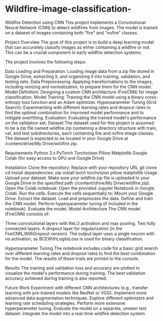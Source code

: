 # Wildfire-image-classification-

Wildfire Detection using CNN
This project implements a Convolutional Neural Network (CNN) to detect wildfires from images. The model is trained on a dataset of images containing both "fire" and "nofire" classes.

Project Overview
The goal of this project is to build a deep learning model that can accurately classify images as either containing a wildfire or not. This can be a crucial component in early wildfire detection systems.

The project involves the following steps:

Data Loading and Preparation: Loading image data from a zip file stored in Google Drive, extracting it, and organizing it into training, validation, and testing sets.
Data Preprocessing: Applying transformations to the images, including resizing and normalization, to prepare them for the CNN model.
Model Definition: Designing a custom CNN architecture (FireCNN) for image classification.
Model Training: Training the CNN model using a binary cross-entropy loss function and an Adam optimizer.
Hyperparameter Tuning (Grid Search): Experimenting with different learning rates and dropout rates to find the optimal combination for improved model performance and to mitigate overfitting.
Evaluation: Evaluating the trained model's performance on the validation set.
Dataset
The dataset used for this project is assumed to be a zip file named wildfire.zip containing a directory structure with train, val, and test subdirectories, each containing fire and nofire image classes. The dataset is expected to be located in your Google Drive at /content/drive/My Drive/wildfire.zip.

Requirements
Python 3.x
PyTorch
Torchvision
Pillow
Matplotlib
Google Colab (for easy access to GPU and Google Drive)

Installation
Clone the repository:
Replace with your repository URL
git clone <your-repository-url>
cd <your-repository-directory>
Install dependencies:
pip install torch torchvision pillow matplotlib
Usage
Upload your dataset: Make sure your wildfire.zip file is uploaded to your Google Drive in the specified path (/content/drive/My Drive/wildfire.zip).
Open the Colab notebook: Open the provided Jupyter Notebook in Google Colab.
Run the cells: Execute the cells sequentially to:
Mount your Google Drive.
Extract the dataset.
Load and preprocess the data.
Define and train the CNN model.
Perform hyperparameter tuning (if included in the notebook).
Evaluate the model.
Model Architecture
The CNN model (FireCNN) consists of:

Three convolutional layers with ReLU activation and max pooling.
Two fully connected layers.
A dropout layer for regularization (in the FireCNN_WithDropout version).
The output layer uses a single neuron with no activation, as BCEWithLogitsLoss is used for binary classification.

Hyperparameter Tuning
The notebook includes code for a basic grid search over different learning rates and dropout rates to find the best combination for the model. The results of these trials are printed to the console.

Results
The training and validation loss and accuracy are plotted to visualize the model's performance during training. The best validation accuracy achieved during training is also reported.

Future Work
Experiment with different CNN architectures (e.g., transfer learning with pre-trained models like ResNet or VGG).
Implement more advanced data augmentation techniques.
Explore different optimizers and learning rate scheduling strategies.
Perform more extensive hyperparameter tuning.
Evaluate the model on a separate, unseen test dataset.
Integrate the model into a real-time wildfire detection system.
